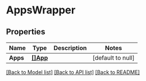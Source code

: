 # AppsWrapper

## Properties
Name | Type | Description | Notes
------------ | ------------- | ------------- | -------------
**Apps** | [**[]App**](App.md) |  | [default to null]

[[Back to Model list]](../README.md#documentation-for-models) [[Back to API list]](../README.md#documentation-for-api-endpoints) [[Back to README]](../README.md)


